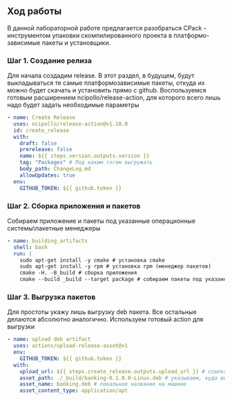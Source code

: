 ## Ход работы
В данной лабораторной работе предлагается разобраться CPack -  инструментом упаковки скомпилированного проекта в платформо-зависимые пакеты и установщики.

### Шаг 1. Создание релиза
Для начала создадим release. В этот раздел, в будущем, будут выкладываться те самые платформозависимые пакеты, откуда их можно будет скачать и установить прямо с github. Воспользуемся готовым расширением ncipollo/release-action, для которого всего лишь надо будет задать необходимые параметры  
```yml
- name: Create Release
  uses: ncipollo/release-action@v1.10.0
  id: create_release
  with:
    draft: false
    prerelease: false
    name: ${{ steps.version.outputs.version }}
    tag: "Packages" # Под каким тэгом выгружать
    body_path: ChangeLog.md
    allowUpdates: true
  env:
    GITHUB_TOKEN: ${{ github.token }}
```

### Шаг 2. Сборка приложения и пакетов
Собираем приложение и пакеты под указанные операционные системы\пакетные менеджеры
```yml
- name: building_artifacts
  shell: bash
  run: |
    sudo apt-get install -y cmake # установка cmake
    sudo apt-get install -y rpm # установка rpm (менеджер пакетов)
    cmake -H. -B_build # сборка приложения
    cmake --build _build --target package # собираем пакеты под указанные системы
```

### Шаг 3. Выгрузка пакетов
Для простоты укажу лишь выгрузку deb пакета. Все остальные делаются абсолютно аналогично. Используем готовый action для выгрузки
```yml
- name: upload deb artifact
  uses: actions/upload-release-asset@v1
  env:
    GITHUB_TOKEN: ${{ github.token }}
  with:
    upload_url: ${{ steps.create_release.outputs.upload_url }} # ссылка на релиз, куда выгрузить
    asset_path: ./_build/banking-0.1.0.0-Linux.deb # указываем, куда выгрузить
    asset_name: banking.deb # локальное название на машине
    asset_content_type: application/apt
```